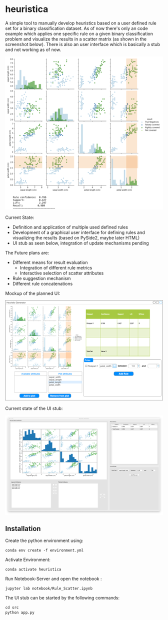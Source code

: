 # heuristica

A simple tool to manually develop heuristics based on a user defined rule set for a binary classification dataset. As of now there's only an code example which applies one specific rule on a given binary classification problem and visualize the results in a scatter matrix (as shown in the screenshot below). There is also an user interface which is basically a stub and not working as of now.

![scatter_example](images/scatter_example.png)

Current State:

- Definition and application of multiple used defined rules
- Development of a graphical user interface for defining rules and visualizing the results (based on PySide2, maybe later HTML)
- UI stub as seen below, integration of update mechanisms pending

The Future plans are:

- Different means for result evaluation
  - Integration of different rule metrics
  - Interactive selection of scatter attributes
- Rule suggestion mechanism
- Different rule concatenations

Mockup of the planned UI:

![ui_sketch](images/ui_sketch.png)

Current state of the UI stub:

![ui_stub](images/ui_stub.png)

## Installation

Create the python environment using:

```shell
conda env create -f environment.yml
```

Activate Environment:

```shell
conda activate heuristica
```

Run Notebook-Server and open the notebook :

```shell
jupyter lab notebook/Rule_Scatter.ipynb
```

The UI stub can be started by the following commands:

```shell
cd src
python app.py
```


